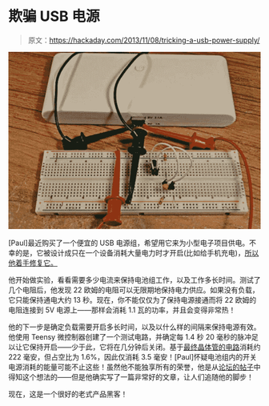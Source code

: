 # 欺骗 USB 电源

> 原文：<https://hackaday.com/2013/11/08/tricking-a-usb-power-supply/>

![battery_load_pulser6](img/b83ae4aa676f3934fef1590ed54f5222.png)

[Paul]最近购买了一个便宜的 USB 电源组，希望用它来为小型电子项目供电。不幸的是，它被设计成只在一个设备消耗大量电力时才开启(比如给手机充电)，[所以他着手修复它。](http://www.dorkbotpdx.org/blog/paul/battery_pack_load)

他开始做实验，看看需要多少电流来保持电池组工作，以及工作多长时间。测试了几个电阻后，他发现 22 欧姆的电阻可以无限期地保持电力供应。如果没有负载，它只能保持通电大约 13 秒。现在，你不能仅仅为了保持电源接通而将 22 欧姆的电阻连接到 5V 电源上——那样会消耗 1.1 瓦的功率，并且会变得非常热！

他的下一步是确定负载需要开启多长时间，以及以什么样的间隔来保持电源有效。他使用 Teensy 微控制器创建了一个测试电路，并确定每 1.4 秒 20 毫秒的脉冲足以让它保持开启——少于此，它将在几分钟后关闭。基于[最终晶体管的电路](http://oshpark.com/shared_projects/Da8m8oAz)消耗约 222 毫安，但占空比为 1.6%，因此仅消耗 3.5 毫安！[Paul]怀疑电池组内的开关电源消耗的能量可能不止这些！虽然他不能独享所有的荣誉，他是从[论坛的帖子](http://forum.pjrc.com/threads/24476-Portable-Power-Supply?p=37126&viewfull=1#post37126)中得知这个想法的——但是他确实写了一篇非常好的文章，让人们追随他的脚步！

现在，这是一个很好的老式产品黑客！